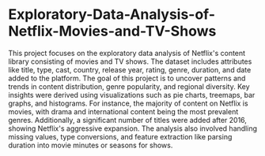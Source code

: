 # Exploratory-Data-Analysis-of-Netflix-Movies-and-TV-Shows

This project focuses on the exploratory data analysis of Netflix's content library consisting of movies and TV shows. The dataset includes attributes like title, type, cast, country, release year, rating, genre, duration, and date added to the platform. The goal of this project is to uncover patterns and trends in content distribution, genre popularity, and regional diversity. Key insights were derived using visualizations such as pie charts, treemaps, bar graphs, and histograms. For instance, the majority of content on Netflix is movies, with drama and international content being the most prevalent genres. Additionally, a significant number of titles were added after 2016, showing Netflix's aggressive expansion. The analysis also involved handling missing values, type conversions, and feature extraction like parsing duration into movie minutes or seasons for shows.
